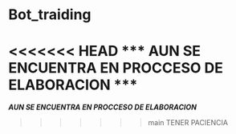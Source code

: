 # Bot_traiding

<<<<<<< HEAD
*** AUN SE ENCUENTRA EN PROCCESO DE ELABORACION *** 
=======
***AUN SE ENCUENTRA EN PROCCESO DE ELABORACION*** 

>>>>>>> main
TENER PACIENCIA 
